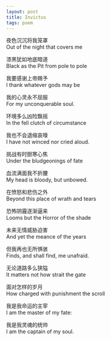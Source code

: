 ```yaml
---
layout: post
title: Invictus
tags: poem
---
```

夜色沉沉将我笼罩  
Out of the night that covers me  

漆黑犹如地底暗道  
Black as the Pit from pole to pole  
<!--excerpt-->

我要感谢上帝赐予  
I thank whatever gods may be  

我的心灵永不屈服  
For my unconquerable soul.  

环境多么凶险飘摇  
In the fell clutch of circumstance  

我也不会退缩哀嚎  
I have not winced nor cried aloud.  

挑战有时胆寒心焦  
Under the bludgeonings of fate  

血流满面我不折腰  
My head is bloody, but unbowed.  

在愤怒和悲伤之外  
Beyond this place of wrath and tears  

恐怖阴霾逐渐逼来  
Looms but the Horror of the shade  

未来无情威胁迫害  
And yet the meance of the years  

但我再也无所惧骇  
Finds, and shall find, me unafraid.  

无论道路多么狭隘  
It matters not how strait the gate  

面对怎样的岁月  
How charged with punishment the scroll  

我是我命运的主宰  
I am the master of my fate:  

我是我灵魂的统帅  
I am the captain of my soul.  